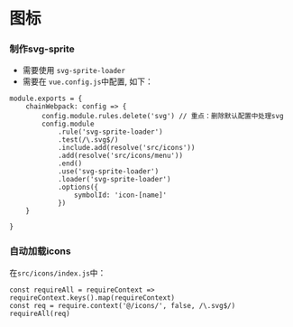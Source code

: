 # 图标
### 制作svg-sprite
- 需要使用 `svg-sprite-loader`
- 需要在 `vue.config.js`中配置, 如下：
```
module.exports = {
    chainWebpack: config => {
        config.module.rules.delete('svg') // 重点：删除默认配置中处理svg
        config.module
            .rule('svg-sprite-loader')
            .test(/\.svg$/)
            .include.add(resolve('src/icons'))
            .add(resolve('src/icons/menu'))
            .end()
            .use('svg-sprite-loader')
            .loader('svg-sprite-loader')
            .options({
                symbolId: 'icon-[name]'
            })
    }

}
```

### 自动加载icons
在`src/icons/index.js`中：
```
const requireAll = requireContext => requireContext.keys().map(requireContext)
const req = require.context('@/icons/', false, /\.svg$/)
requireAll(req)
```